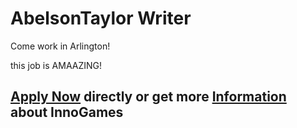 <h1>AbelsonTaylor Writer</h1>
Come work in Arlington!

this job is AMAAZING!


<h2><a href="https://jobs.eu.lever.co/leverdemo/33538a2f-d27d-4a96-8f05-fa4b0e4d940e/apply">Apply Now</a> directly or get more <a href="https://jobs.eu.lever.co/leverdemo/33538a2f-d27d-4a96-8f05-fa4b0e4d940e">Information</a> about InnoGames</h2>